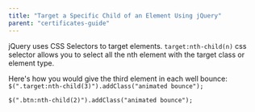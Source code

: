 ```yaml
---
title: "Target a Specific Child of an Element Using jQuery"
parent: "certificates-guide"
---
```


jQuery uses CSS Selectors to target elements. `target:nth-child(n)` css selector allows you to select all the nth element with the target class or element type.

Here's how you would give the third element in each well bounce: `$(".target:nth-child(3)").addClass("animated bounce");`

    $(".btn:nth-child(2)").addClass("animated bounce");
